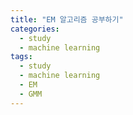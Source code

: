 ```yaml
---
title: "EM 알고리즘 공부하기"
categories:
  - study
  - machine learning
tags:
  - study
  - machine learning
  - EM
  - GMM
---
```



 